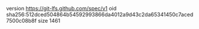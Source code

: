 version https://git-lfs.github.com/spec/v1
oid sha256:512dced504864b54592993866da4012a9d43c2da65341450c7aced7500c08b8f
size 1461
